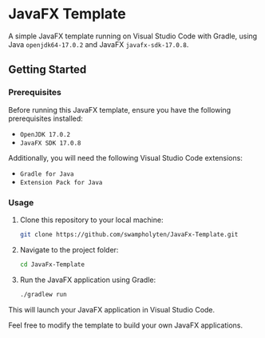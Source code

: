 # JavaFX Template

A simple JavaFX template running on Visual Studio Code with Gradle, using Java `openjdk64-17.0.2` and JavaFX `javafx-sdk-17.0.8`.

## Getting Started

### Prerequisites

Before running this JavaFX template, ensure you have the following prerequisites installed:

- `OpenJDK 17.0.2`
- `JavaFX SDK 17.0.8`

Additionally, you will need the following Visual Studio Code extensions:

- `Gradle for Java`
- `Extension Pack for Java`

### Usage

1. Clone this repository to your local machine:

   ```bash
   git clone https://github.com/swampholyten/JavaFx-Template.git
   ```

2. Navigate to the project folder:

   ```bash
   cd JavaFx-Template
   ```

3. Run the JavaFX application using Gradle:

   ```bash
   ./gradlew run
   ```

This will launch your JavaFX application in Visual Studio Code.

Feel free to modify the template to build your own JavaFX applications.
